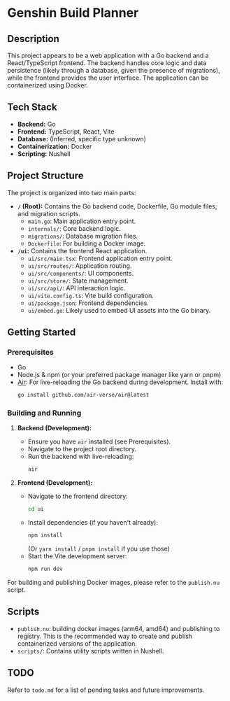 # Genshin Build Planner

## Description

This project appears to be a web application with a Go backend and a React/TypeScript frontend. The backend handles core logic and data persistence (likely through a database, given the presence of migrations), while the frontend provides the user interface. The application can be containerized using Docker.

## Tech Stack

*   **Backend:** Go
*   **Frontend:** TypeScript, React, Vite
*   **Database:** (Inferred, specific type unknown)
*   **Containerization:** Docker
*   **Scripting:** Nushell

## Project Structure

The project is organized into two main parts:

*   **`/` (Root):** Contains the Go backend code, Dockerfile, Go module files, and migration scripts.
    *   `main.go`: Main application entry point.
    *   `internals/`: Core backend logic.
    *   `migrations/`: Database migration files.
    *   `Dockerfile`: For building a Docker image.
*   **`/ui`:** Contains the frontend React application.
    *   `ui/src/main.tsx`: Frontend application entry point.
    *   `ui/src/routes/`: Application routing.
    *   `ui/src/components/`: UI components.
    *   `ui/src/store/`: State management.
    *   `ui/src/api/`: API interaction logic.
    *   `ui/vite.config.ts`: Vite build configuration.
    *   `ui/package.json`: Frontend dependencies.
    *   `ui/embed.go`: Likely used to embed UI assets into the Go binary.

## Getting Started

### Prerequisites

*   Go
*   Node.js & npm (or your preferred package manager like yarn or pnpm)
*   [Air](https://github.com/air-verse/air): For live-reloading the Go backend during development. Install with:
    ```bash
    go install github.com/air-verse/air@latest
    ```

### Building and Running

1.  **Backend (Development):**
    *   Ensure you have `air` installed (see Prerequisites).
    *   Navigate to the project root directory.
    *   Run the backend with live-reloading:
        ```bash
        air
        ```

2.  **Frontend (Development):**
    *   Navigate to the frontend directory:
        ```bash
        cd ui
        ```
    *   Install dependencies (if you haven't already):
        ```bash
        npm install
        ```
        (Or `yarn install` / `pnpm install` if you use those)
    *   Start the Vite development server:
        ```bash
        npm run dev
        ```

For building and publishing Docker images, please refer to the `publish.nu` script.

## Scripts

*   `publish.nu`: building docker images (arm64, amd64) and publishing to registry. This is the recommended way to create and publish containerized versions of the application.
*   `scripts/`: Contains utility scripts written in Nushell.

## TODO

Refer to `todo.md` for a list of pending tasks and future improvements.
